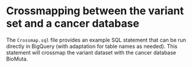 # Crossmapping between the variant set and a cancer database
The `Crossmap.sql` file provides an example SQL statement that can be run directly in BigQuery (with adaptation for table names as needed).
This statement will crossmap the variant dataset with the cancer database BioMuta.